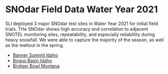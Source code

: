 # SNOdar Field Data Water Year 2021

SLI deployed 3 major SNOdar test sites in Water Year 2021 for initial field trials. 
THe SNOdar shows high accuracy and correlation to adjacent SNOTEL monitoring sites, repeatability, and especially reliablility during heavy snowfall. 
We were able to capture the majority of the season, as well as the meltout in the spring.

- [Banner Summit Idaho](BannerSummitSNOdarWY2021.png)
- [Bogus Basin Idaho](BogusBasinSNOdarWY2021.png)
- [Bridger Bowl Montana](BridgerBowlSNOdarWY2021.png)
